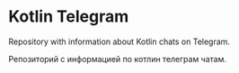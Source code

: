 # Kotlin Telegram

Repository with information about Kotlin chats on Telegram.

Репозиторий с информацией по котлин телеграм чатам.
